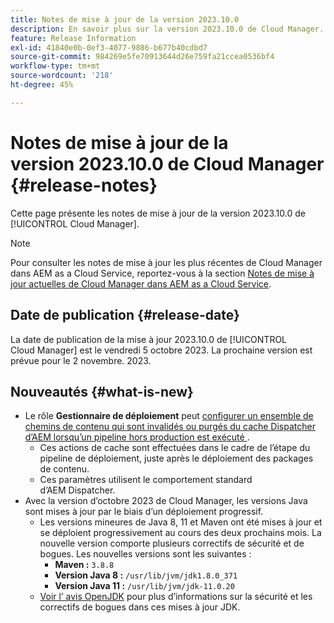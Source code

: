 ```yaml
---
title: Notes de mise à jour de la version 2023.10.0
description: En savoir plus sur la version 2023.10.0 de Cloud Manager.
feature: Release Information
exl-id: 41840e0b-0ef3-4077-9886-b677b40cdbd7
source-git-commit: 984269e5fe70913644d26e759fa21ccea0536bf4
workflow-type: tm+mt
source-wordcount: '218'
ht-degree: 45%

---
```


# Notes de mise à jour de la version 2023.10.0 de Cloud Manager {#release-notes}

Cette page présente les notes de mise à jour de la version 2023.10.0 de [!UICONTROL Cloud Manager].

>[!NOTE]
>
>Pour consulter les notes de mise à jour les plus récentes de Cloud Manager dans AEM as a Cloud Service, reportez-vous à la section [Notes de mise à jour actuelles de Cloud Manager dans AEM as a Cloud Service](https://experienceleague.adobe.com/fr/docs/experience-manager-cloud-service/content/release-notes/cloud-manager/current).

## Date de publication {#release-date}

La date de publication de la mise à jour 2023.10.0 de [!UICONTROL Cloud Manager] est le vendredi 5 octobre 2023. La prochaine version est prévue pour le 2 novembre. 2023.

## Nouveautés {#what-is-new}

* Le rôle **Gestionnaire de déploiement** peut [ configurer un ensemble de chemins de contenu qui sont invalidés ou purgés du cache Dispatcher d’AEM lorsqu’un pipeline hors production est exécuté ](/help/using/non-production-pipelines.md).
   * Ces actions de cache sont effectuées dans le cadre de l’étape du pipeline de déploiement, juste après le déploiement des packages de contenu.
   * Ces paramètres utilisent le comportement standard d’AEM Dispatcher.
* Avec la version d’octobre 2023 de Cloud Manager, les versions Java sont mises à jour par le biais d’un déploiement progressif.
   * Les versions mineures de Java 8, 11 et Maven ont été mises à jour et se déploient progressivement au cours des deux prochains mois. La nouvelle version comporte plusieurs correctifs de sécurité et de bogues. Les nouvelles versions sont les suivantes :
      * **Maven :** `3.8.8`
      * **Version Java 8 :** `/usr/lib/jvm/jdk1.8.0_371`
      * **Version Java 11 :** `/usr/lib/jvm/jdk-11.0.20`
   * [Voir l’ avis OpenJDK](https://openjdk.org/groups/vulnerability/advisories/) pour plus d’informations sur la sécurité et les correctifs de bogues dans ces mises à jour JDK.
